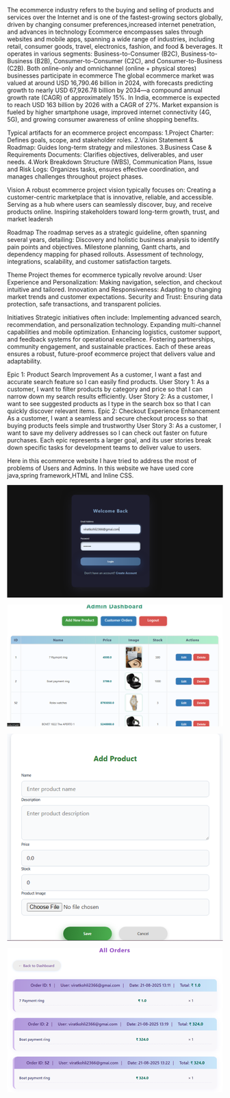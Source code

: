 The ecommerce industry refers to the buying and selling of products and services over the Internet and is one of the fastest-growing sectors globally, driven by changing consumer preferences,increased internet penetration, and advances in technology 
Ecommerce encompasses sales through websites and mobile apps, spanning a wide range of industries, including retail, consumer goods, travel, electronics, fashion, and food & beverages. It operates in various segments: Business-to-Consumer (B2C), Business-to-Business (B2B), Consumer-to-Consumer (C2C), and Consumer-to-Business (C2B). Both online-only and omnichannel (online + physical stores) businesses participate in ecommerce
The global ecommerce market was valued at around USD 16,790.46 billion in 2024, with forecasts predicting growth to nearly USD 67,926.78 billion by 2034—a compound annual growth rate (CAGR) of approximately 15%. In India, ecommerce is expected to reach USD 163 billion by 2026 with a CAGR of 27%. Market expansion is fueled by higher smartphone usage, improved internet connectivity (4G, 5G), and growing consumer awareness of online shopping benefits.

Typical artifacts for an ecommerce project encompass:
1.Project Charter: Defines goals, scope, and stakeholder roles.
2.Vision Statement & Roadmap: Guides long-term strategy and milestones.
3.Business Case & Requirements Documents: Clarifies objectives, deliverables, and user needs.
4.Work Breakdown Structure (WBS), Communication Plans, Issue and Risk Logs: Organizes tasks, ensures effective coordination, and manages challenges throughout project phases.

Vision
A robust ecommerce project vision typically focuses on:
Creating a customer-centric marketplace that is innovative, reliable, and accessible.
Serving as a hub where users can seamlessly discover, buy, and receive products online.
Inspiring stakeholders toward long-term growth, trust, and market leadersh

Roadmap
The roadmap serves as a strategic guideline, often spanning several years, detailing:
Discovery and holistic business analysis to identify pain points and objectives.
Milestone planning, Gantt charts, and dependency mapping for phased rollouts.
Assessment of technology, integrations, scalability, and customer satisfaction targets.

Theme
Project themes for ecommerce typically revolve around:
User Experience and Personalization: Making navigation, selection, and checkout intuitive and tailored.
Innovation and Responsiveness: Adapting to changing market trends and customer expectations.
Security and Trust: Ensuring data protection, safe transactions, and transparent policies.

Initiatives
Strategic initiatives often include:
Implementing advanced search, recommendation, and personalization technology.
Expanding multi-channel capabilities and mobile optimization.
Enhancing logistics, customer support, and feedback systems for operational excellence.
Fostering partnerships, community engagement, and sustainable practices.
Each of these areas ensures a robust, future-proof ecommerce project that delivers value and adaptability.

Epic 1: Product Search Improvement
As a customer, I want a fast and accurate search feature so I can easily find products.
User Story 1: As a customer, I want to filter products by category and price so that I can narrow down my search results efficiently.
User Story 2: As a customer, I want to see suggested products as I type in the search box so that I can quickly discover relevant items.
Epic 2: Checkout Experience Enhancement
As a customer, I want a seamless and secure checkout process so that buying products feels simple and trustworthy
User Story 3: As a customer, I want to save my delivery addresses so I can check out faster on future purchases.
Each epic represents a larger goal, and its user stories break down specific tasks for development teams to deliver value to users.

Here in this ecommerce website I have tried  to address the most of problems of Users and Admins.
In this website we have used core java,spring framework,HTML and Inline CSS.

![image alt](https://github.com/csalok2344/ecommerce/blob/b64413a3d7f581e4bdc83e5fe9f823380097285d/Screenshot%202025-08-28%20013347.png)

![image alt](https://github.com/csalok2344/ecommerce/blob/7b8ae65daec397db90ccbdc9d726d49f2e3c980c/Screenshot%202025-08-28%20013411.png)

![image alt](https://github.com/csalok2344/ecommerce/blob/9e9ce03fd2b3b3d2615d1966da927bd48c3606e1/Screenshot%202025-08-28%20013436.png)

![image alt](https://github.com/csalok2344/ecommerce/blob/3f4a619ba6c59aed276b0418b7a66c8e1f118ba5/Screenshot%202025-08-28%20013511.png)


